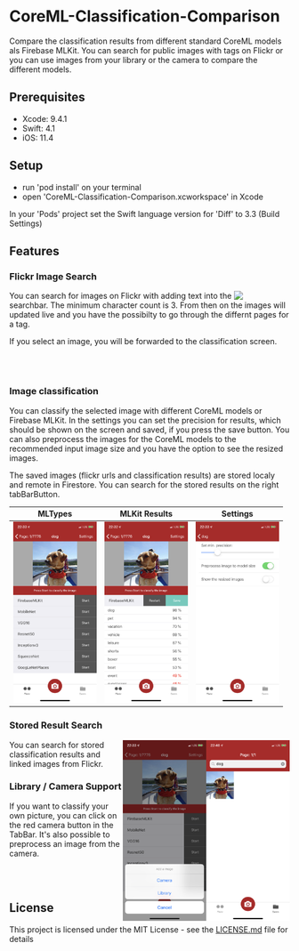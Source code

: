 # CoreML-Classification-Comparison
Compare the classification results from different standard CoreML models als Firebase MLKit. You can search for public images with tags on Flickr or you can use images from your library or the camera to compare the different models.

## Prerequisites
- Xcode: 9.4.1
- Swift: 4.1
- iOS: 11.4

## Setup 
- run 'pod install' on your terminal
- open 'CoreML-Classification-Comparison.xcworkspace' in Xcode

In your 'Pods' project set the Swift language version for 'Diff' to 3.3 (Build Settings)

## Features
### Flickr Image Search
<img align="right" width="100" src="https://github.com/MSWagner/CoreML-Classification-Comparison/blob/master/Screenshots/FlickrSearch.PNG">

You can search for images on Flickr with adding text into the searchbar. The minimum character count is 3. From then on the images will updated live and you have the possibilty to go through the differnt pages for a tag.

If you select an image, you will be forwarded to the classification screen.

<br><br>

### Image classification
You can classify the selected image with different CoreML models or Firebase MLKit. In the settings you can set the precision for results, which should be shown on the screen and saved, if you press the save button. You can also preprocess the images for the CoreML models to the recommended input image size and you have the option to see the resized images. 

The saved images (flickr urls and classification results) are stored localy and remote in Firestore. You can search for the stored results on the right tabBarButton.

| MLTypes | MLKit Results | Settings |
|----------|-----------|-----------|
|<img src="https://github.com/MSWagner/CoreML-Classification-Comparison/blob/master/Screenshots/MLModelTypes.PNG" width="150">|<img src="https://github.com/MSWagner/CoreML-Classification-Comparison/blob/master/Screenshots/DogClassification.PNG" width="150">|<img src="https://github.com/MSWagner/CoreML-Classification-Comparison/blob/master/Screenshots/Settings.PNG" width="150">|

### Stored Result Search
<img align="right" src="https://github.com/MSWagner/CoreML-Classification-Comparison/blob/master/Screenshots/SearchSavedTags.PNG" width="150"><img align="right" src="https://github.com/MSWagner/CoreML-Classification-Comparison/blob/master/Screenshots/ImagePickerAction.PNG" width="150">

You can search for stored classification results and linked images from Flickr.

### Library / Camera Support

If you want to classify your own picture, you can click on the red camera button in the TabBar. It's also possible to preprocess an image from the camera.

<br><br>

## License
This project is licensed under the MIT License - see the [LICENSE.md](LICENSE.md) file for details
